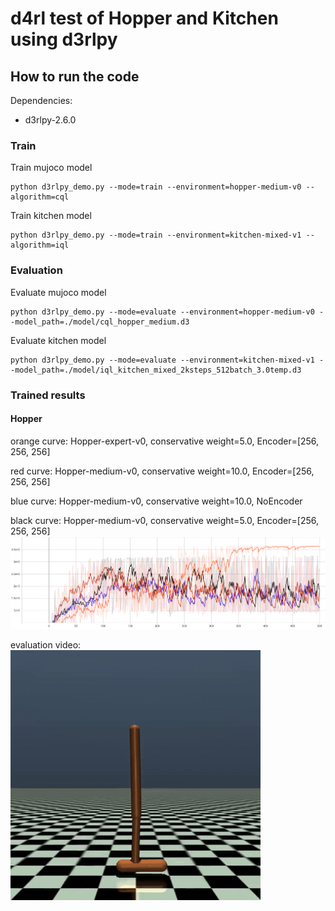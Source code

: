 # d4rl test of Hopper and Kitchen using d3rlpy
## How to run the code
Dependencies:
- d3rlpy-2.6.0

### Train
Train mujoco model
```
python d3rlpy_demo.py --mode=train --environment=hopper-medium-v0 --algorithm=cql
```
Train kitchen model
```
python d3rlpy_demo.py --mode=train --environment=kitchen-mixed-v1 --algorithm=iql
```

### Evaluation
Evaluate mujoco model
```
python d3rlpy_demo.py --mode=evaluate --environment=hopper-medium-v0 --model_path=./model/cql_hopper_medium.d3
```
Evaluate kitchen model
```
python d3rlpy_demo.py --mode=evaluate --environment=kitchen-mixed-v1 --model_path=./model/iql_kitchen_mixed_2ksteps_512batch_3.0temp.d3
```

### Trained results

#### Hopper
orange curve: Hopper-expert-v0, conservative weight=5.0, Encoder=[256, 256, 256]

red curve: Hopper-medium-v0, conservative weight=10.0, Encoder=[256, 256, 256]

blue curve: Hopper-medium-v0, conservative weight=10.0, NoEncoder

black curve: Hopper-medium-v0, conservative weight=5.0, Encoder=[256, 256, 256]
![image](https://github.com/kikido16/d4rl_demo/blob/master/visualization/Hopper.png)

evaluation video:
![image](https://github.com/kikido16/d4rl_demo/blob/master/video/hopper_test.mp4/rl-video-episode-0.gif)